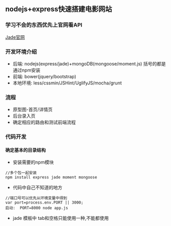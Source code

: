 
## nodejs+express快速搭建电影网站

### 学习不会的东西优先上官网看API

[Jade官网](http://jade.tilab.com/)

### 开发环境介绍

+ 后端: nodejs(express/jade)+mongoDB(mongoose/moment.js) 括号的都是通过npm安装
+ 前端: bower(jquery/bootstrap)
+ 本地环境: less/cssmin/JSHint/UglifyJS/mocha/grunt

### 流程

+ 原型图-首页/详情页
+ 后台录入页
+ 确定相应的路由和测试前端流程

### 代码开发

#### 确定基本的目录结构

+ 安装需要的npm模块

```
//多个包一起安装
npm install express jade moment mongoose
```

+ 代码中自己不知道的地方

```
//端口号可以优先从环境变量中得到
var port=process.env.PORT || 3000;
启动:  PORT=8000 node app.js
```

+ jade 模板中 tab和空格只能使用一种,不能都使用